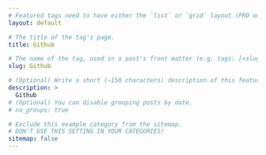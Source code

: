 ```yaml
---
# Featured tags need to have either the `list` or `grid` layout (PRO only).
layout: default

# The title of the tag's page.
title: Github

# The name of the tag, used in a post's front matter (e.g. tags: [<slug>]).
slug: Github

# (Optional) Write a short (~150 characters) description of this featured tag.
description: >
  Github
# (Optional) You can disable grouping posts by date.
# no_groups: true

# Exclude this example category from the sitemap.
# DON'T USE THIS SETTING IN YOUR CATEGORIES!
sitemap: false
---
```

